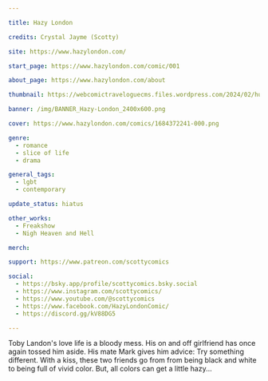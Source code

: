 ```yaml
---

title: Hazy London

credits: Crystal Jayme (Scotty)

site: https://www.hazylondon.com/

start_page: https://www.hazylondon.com/comic/001

about_page: https://www.hazylondon.com/about

thumbnail: https://webcomictraveloguecms.files.wordpress.com/2024/02/hubbox_hazy.png

banner: /img/BANNER_Hazy-London_2400x600.png

cover: https://www.hazylondon.com/comics/1684372241-000.png

genre:
  - romance
  - slice of life
  - drama

general_tags: 
  - lgbt
  - contemporary 

update_status: hiatus

other_works:
  - Freakshow
  - Nigh Heaven and Hell

merch: 

support: https://www.patreon.com/scottycomics

social: 
  - https://bsky.app/profile/scottycomics.bsky.social
  - https://www.instagram.com/scottycomics/
  - https://www.youtube.com/@scottycomics
  - https://www.facebook.com/HazyLondonComic/
  - https://discord.gg/kV88DG5

---
```


Toby Landon's love life is a bloody mess. His on and off girlfriend has once again tossed him aside. His mate Mark gives him advice: Try something different. With a kiss, these two friends go from from being black and white to being full of vivid color. But, all colors can get a little hazy...
